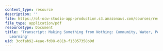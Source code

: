 ```yaml
---
content_type: resource
description: ''
file: https://ol-ocw-studio-app-production.s3.amazonaws.com/courses/res-11-002-intentional-public-disruptions-art-responsibility-and-pedagogy-fall-2017/3cdfab924eaefd08d81bf13857358b9d_MITRES11-002F17_Video_03_300k.pdf
file_type: application/pdf
resourcetype: Document
title: 'Transcript: Making Something from Nothing: Community, Water, Pedagogy, and
  Learning'
uid: 3cdfab92-4eae-fd08-d81b-f13857358b9d
---
```

